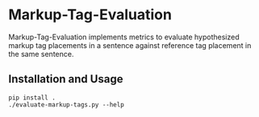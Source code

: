 # Markup-Tag-Evaluation

Markup-Tag-Evaluation implements metrics to evaluate hypothesized markup tag placements in a sentence against reference tag placement in the same sentence.

## Installation and Usage
```
pip install .
./evaluate-markup-tags.py --help
```

